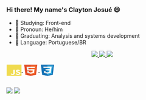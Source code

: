 ### Hi there! My name's Clayton Josué 😄

- 🌱 Studying: Front-end
- :man: Pronoun: He/him
- 🥳 Graduating: Analysis and systems development
- :tongue: Language: Portuguese/BR

<div align="center">
  <a href="https://github.com/ClaytonJosue">
  <img height="160em" src="https://github-readme-stats.vercel.app/api?username=ClaytonJosue&show_icons=true&theme=dracula&include_all_commits=true&count_private=true"/>
  <img height="160em" src="https://github-readme-stats.vercel.app/api/top-langs/?username=ClaytonJosue&layout=compact&langs_count=7&theme=dracula"/>
  <img height="170em" src="http://github-readme-streak-stats.herokuapp.com?user=ClaytonJosue&theme=dracula&date_format=j%20M%5B%20Y%5D"/>
</div>

<div style="display: inline_block"><br>
  <img align="center" alt="Rafa-Js" height="30" width="40" src="https://raw.githubusercontent.com/devicons/devicon/master/icons/javascript/javascript-plain.svg">
  <img align="center" alt="Rafa-HTML" height="30" width="40" src="https://raw.githubusercontent.com/devicons/devicon/master/icons/html5/html5-original.svg">
  <img align="center" alt="Rafa-CSS" height="30" width="40" src="https://raw.githubusercontent.com/devicons/devicon/master/icons/css3/css3-original.svg">
</div>

## 

<div>
  <a href="https://www.instagram.com/clayton_josue/" target="_blank"><img src="https://img.shields.io/badge/-Instagram-%23E4405F?style=for-the-badge&logo=instagram&logoColor=white" target="_blank"></a>
  <a href="https://www.linkedin.com/in/clayton-josue/" target="_blank"><img src="https://img.shields.io/badge/-LinkedIn-%230077B5?style=for-the-badge&logo=linkedin&logoColor=white" target="_blank"></a>
</div>
